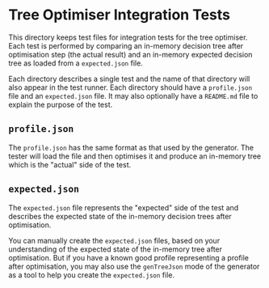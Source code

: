 # Tree Optimiser Integration Tests

This directory keeps test files for integration tests for the tree optimiser.  Each test is performed by comparing an in-memory decision tree after optimisation step (the actual result) and an in-memory expected decision tree as loaded from a `expected.json` file.

Each directory describes a single test and the name of that directory will also appear in the test runner. Each directory should have a `profile.json` file and an `expected.json` file.  It may also optionally have a `README.md` file to explain the purpose of the test.

## `profile.json`

The `profile.json` has the same format as that used by the generator. The tester will load the file and then optimises it and produce an in-memory tree which is the "actual" side of the test.

## `expected.json`

The `expected.json` file represents the "expected" side of the test and describes the expected state of the in-memory decision trees after optimisation.

You can manually create the `expected.json` files, based on your understanding of the expected state of the in-memory tree after optimisation.  But if you have a known good profile representing a profile after optimisation, you may also use the `genTreeJson` mode of the generator as a tool to help you create the `expected.json` file.